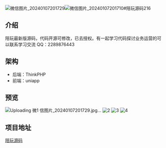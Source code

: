 ![微信图片_20240107201729](https://github.com/ubugA/peiwan/assets/145946698/8852b349-faf2-4fc9-bf88-43105e5f758a)![微信图片_20240107201710](https://github.com/ubugA/peiwan/assets/145946698/bc849107-50fe-40e7-9af7-f4c4a69afd55)#陪玩源码216

## 介绍
陪玩最新版源码，代码开源可修改，已去授权。有一起学习代码探讨业务运营的可以联系学习交流 QQ：2289876443

## 架构
- 后端：ThinkPHP
- 前端：uniapp

## 预览
![Uploading 微![1](https://github.com/ubugA/peiwan/assets/145946698/f69aca09-6ed9-4015-98d4-bf8ce85df491)
信图片_20240107201729.jpg…]()
![2](https://github.com/ubugA/peiwan/assets/145946698/926c5dd3-ab6d-4658-b8b6-56312b538062)
![3](https://github.com/ubugA/peiwan/assets/145946698/715a1b8c-bc24-48e0-92a0-49ed412c3376)
![4](https://github.com/ubugA/peiwan/assets/145946698/20b2927d-c337-441c-8af2-df3078a21fa2)



 
## 项目地址
[陪玩源码](https://github.com/ubugA/peiwan.git)

